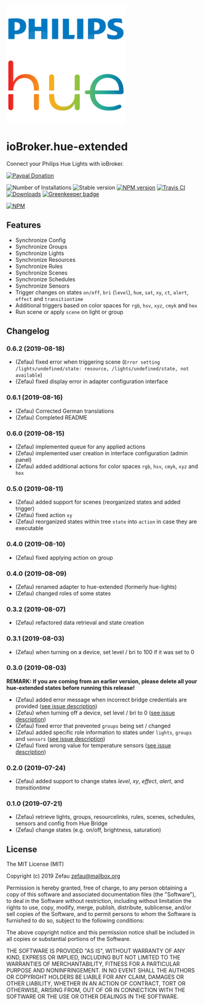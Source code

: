 ![Logo](admin/hue-extended.png)
# ioBroker.hue-extended
Connect your Philips Hue Lights with ioBroker.

[![Paypal Donation](https://img.shields.io/badge/paypal-donate%20|%20spenden-blue.svg)](https://www.paypal.com/cgi-bin/webscr?cmd=_s-xclick&hosted_button_id=S45U45EHXGQHN&source=url)

![Number of Installations](http://iobroker.live/badges/hue-extended-installed.svg)
![Stable version](http://iobroker.live/badges/hue-extended-stable.svg)
[![NPM version](http://img.shields.io/npm/v/iobroker.hue-extended.svg)](https://www.npmjs.com/package/iobroker.hue-extended)
[![Travis CI](https://travis-ci.org/Zefau/ioBroker.hue-extended.svg?branch=master)](https://travis-ci.org/Zefau/ioBroker.hue-extended)
[![Downloads](https://img.shields.io/npm/dm/iobroker.hue-extended.svg)](https://www.npmjs.com/package/iobroker.hue-extended)
[![Greenkeeper badge](https://badges.greenkeeper.io/Zefau/ioBroker.hue-extended.svg)](https://greenkeeper.io/)

[![NPM](https://nodei.co/npm/iobroker.hue-extended.png?downloads=true)](https://nodei.co/npm/iobroker.hue-extended/) 


## Features
- Synchronize Config
- Synchronize Groups
- Synchronize Lights
- Synchronize Resources
- Synchronize Rules
- Synchronize Scenes
- Synchronize Schedules
- Synchronize Sensors 
- Trigger changes on states `on/off`, `bri` (`level`), `hue`, `sat`, `xy`, `ct`, `alert`, `effect` and `transitiontime`
- Additional triggers based on color spaces for `rgb`, `hsv`, `xyz`, `cmyk` and `hex`
- Run scene or apply `scene` on light or group


## Changelog

### 0.6.2 (2019-08-18)
- (Zefau) fixed error when triggering scene (`Error setting /lights/undefined/state: resource, /lights/undefined/state, not available`)
- (Zefau) fixed display error in adapter configuration interface

### 0.6.1 (2019-08-16)
- (Zefau) Corrected German translations
- (Zefau) Completed README

### 0.6.0 (2019-08-15)
- (Zefau) implemented queue for any applied actions
- (Zefau) implemented user creation in interface configuration (admin panel)
- (Zefau) added additional actions for color spaces `rgb`, `hsv`, `cmyk`, `xyz` and `hex`

### 0.5.0 (2019-08-11)
- (Zefau) added support for scenes (reorganized states and added trigger)
- (Zefau) fixed action `xy`
- (Zefau) reorganized states within tree `state` into `action` in case they are executable

### 0.4.0 (2019-08-10)
- (Zefau) fixed applying action on group

### 0.4.0 (2019-08-09)
- (Zefau) renamed adapter to hue-extended (formerly hue-lights)
- (Zefau) changed roles of some states

### 0.3.2 (2019-08-07)
- (Zefau) refactored data retrieval and state creation

### 0.3.1 (2019-08-03)
- (Zefau) when turning on a device, set level / bri to 100 if it was set to 0

### 0.3.0 (2019-08-03)

__REMARK: If you are coming from an earlier version, please delete all your hue-extended states before running this release!__

- (Zefau) added error message when incorrect bridge credentials are provided ([see issue description](https://forum.iobroker.net/post/287505))
- (Zefau) when turning off a device, set level / bri to 0 ([see issue description](https://forum.iobroker.net/post/287566))
- (Zefau) fixed error that prevented `groups` being set / changed
- (Zefau) added specific role information to states under `lights`, `groups` and `sensors` ([see issue description](https://forum.iobroker.net/post/287566))
- (Zefau) fixed wrong value for temperature sensors ([see issue description](https://forum.iobroker.net/post/287564))

### 0.2.0 (2019-07-24)
- (Zefau) added support to change states _level_, _xy_, _effect_, _alert_, and _transitiontime_

### 0.1.0 (2019-07-21)
- (Zefau) retrieve lights, groups, resourcelinks, rules, scenes, schedules, sensors and config from Hue Bridge
- (Zefau) change states (e.g. on/off, brightness, saturation)


## License
The MIT License (MIT)

Copyright (c) 2019 Zefau <zefau@mailbox.org>

Permission is hereby granted, free of charge, to any person obtaining a copy
of this software and associated documentation files (the "Software"), to deal
in the Software without restriction, including without limitation the rights
to use, copy, modify, merge, publish, distribute, sublicense, and/or sell
copies of the Software, and to permit persons to whom the Software is
furnished to do so, subject to the following conditions:

The above copyright notice and this permission notice shall be included in
all copies or substantial portions of the Software.

THE SOFTWARE IS PROVIDED "AS IS", WITHOUT WARRANTY OF ANY KIND, EXPRESS OR
IMPLIED, INCLUDING BUT NOT LIMITED TO THE WARRANTIES OF MERCHANTABILITY,
FITNESS FOR A PARTICULAR PURPOSE AND NONINFRINGEMENT. IN NO EVENT SHALL THE
AUTHORS OR COPYRIGHT HOLDERS BE LIABLE FOR ANY CLAIM, DAMAGES OR OTHER
LIABILITY, WHETHER IN AN ACTION OF CONTRACT, TORT OR OTHERWISE, ARISING FROM,
OUT OF OR IN CONNECTION WITH THE SOFTWARE OR THE USE OR OTHER DEALINGS IN
THE SOFTWARE.
